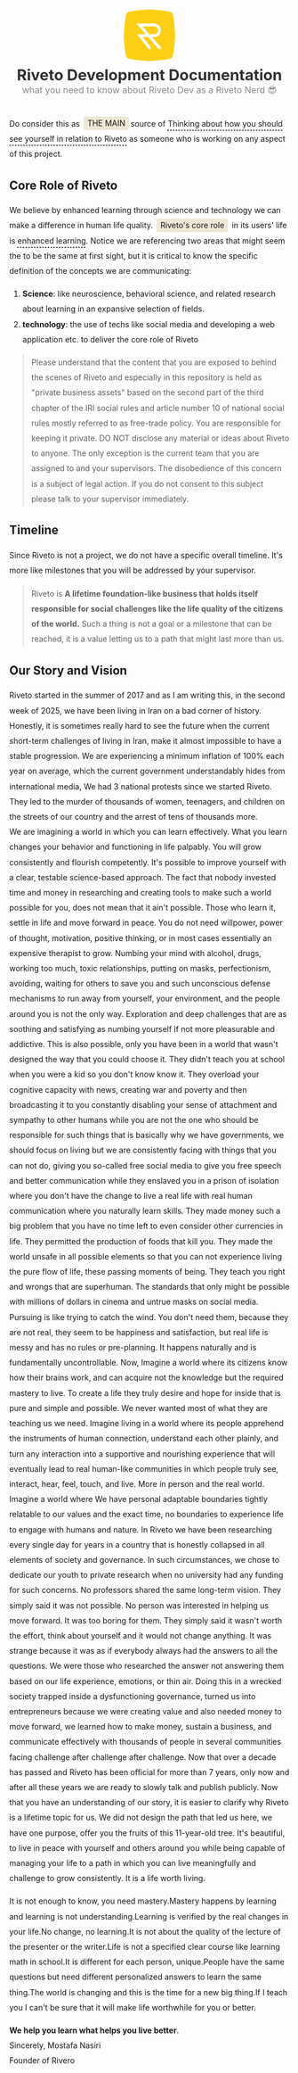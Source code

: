 <style>
    * {
        line-height: 1.7rem;
    }
    .title {
        font-size: 1.7rem; opacity: 90%; font-weight:bold;
    }
    .subtitle {
        font-size: 1rem; opacity: 50%;  
    }
    mark {
        padding: 0.2rem 0.4rem; border-radius: 0.2rem;background-color: rgba(168, 141, 50, 0.2);color:inherit; margin: 0 0.2rem; 
    }
    u {
        text-decoration: underline;
        text-underline-offset: 0.35rem;
        text-decoration-style: dashed;
    }
</style>

<div style="text-align:center; margin-bottom: 2rem;">
<img src="./assets/icons/icon.svg" style="max-width: 100px;" > 
<div class="title"> Riveto Development Documentation </div>
<span class="subtitle">  what you need to know about Riveto Dev as a Riveto Nerd 😎 </span>
</div>
<body>

Do consider this as <mark>THE MAIN</mark>source of <u>Thinking about how you should see yourself in relation to Riveto</u> as someone who is working on any aspect of this project.

## Core Role of Riveto

We believe by enhanced learning through science and technology we can make a difference in human life quality. <mark style="padding: 0.2rem 0.4rem; border-radius: 0.2rem;background-color: rgba(168, 141, 50, 0.2);color:inherit; margin: 0 0.2rem;">Riveto's core role</mark> in its users' life is <u>enhanced learning</u>. Notice we are referencing two areas that might seem the to be the same at first sight, but it is critical to know the specific definition of the concepts we are communicating:

1. **Science**: like neuroscience, behavioral science, and related research about learning in an expansive selection of fields.
2. **technology**: the use of techs like social media and developing a web application etc. to deliver the core role of Riveto

> Please understand that the content that you are exposed to behind the scenes of Riveto and especially in this repository is held as "private business assets" based on the second part of the third chapter of the IRI social rules and article number 10 of national social rules mostly referred to as free-trade policy. You are responsible for keeping it private. DO NOT disclose any material or ideas about Riveto to anyone. The only exception is the current team that you are assigned to and your supervisors. The disobedience of this concern is a subject of legal action. If you do not consent to this subject please talk to your supervisor immediately.

## Timeline

Since Riveto is not a project, we do not have a specific overall timeline. It's more like milestones that you will be addressed by your supervisor.

> Riveto is **A lifetime foundation-like business that holds itself responsible for social challenges like the life quality of the citizens of the world.** Such a thing is not a goal or a milestone that can be reached, it is a value letting us to a path that might last more than us.

## Our Story and Vision

Riveto started in the summer of 2017 and as I am writing this, in the second week of 2025, we have been living in Iran on a bad corner of history. Honestly, it is sometimes really hard to see the future when the current short-term challenges of living in Iran, make it almost impossible to have a stable progression. We are experiencing a minimum inflation of 100% each year on average, which the current government understandably hides from international media, We had 3 national protests since we started Riveto. They led to the murder of thousands of women, teenagers, and children on the streets of our country and the arrest of tens of thousands more.\
We are imagining a world in which you can learn effectively. What you learn changes your behavior and functioning in life palpably. You will grow consistently and flourish competently. It's possible to improve yourself with a clear, testable science-based approach. The fact that nobody invested time and money in researching and creating tools to make such a world possible for you, does not mean that it ain't possible. Those who learn it, settle in life and move forward in peace. You do not need willpower, power of thought, motivation, positive thinking, or in most cases essentially an expensive therapist to grow. Numbing your mind with alcohol, drugs, working too much, toxic relationships, putting on masks, perfectionism, avoiding, waiting for others to save you and such unconscious defense mechanisms to run away from yourself, your environment, and the people around you is not the only way. Exploration and deep challenges that are as soothing and satisfying as numbing yourself if not more pleasurable and addictive. This is also possible, only you have been in a world that wasn't designed the way that you could choose it. They didn't teach you at school when you were a kid so you don't know know it. They overload your cognitive capacity with news, creating war and poverty and then broadcasting it to you constantly disabling your sense of attachment and sympathy to other humans while you are not the one who should be responsible for such things that is basically why we have governments, we should focus on living but we are consistently facing with things that you can not do, giving you so-called free social media to give you free speech and better communication while they enslaved you in a prison of isolation where you don't have the change to live a real life with real human communication where you naturally learn skills. They made money such a big problem that you have no time left to even consider other currencies in life. They permitted the production of foods that kill you. They made the world unsafe in all possible elements so that you can not experience living the pure flow of life, these passing moments of being. They teach you right and wrongs that are superhuman. The standards that only might be possible with millions of dollars in cinema and untrue masks on social media. Pursuing is like trying to catch the wind. You don't need them, because they are not real, they seem to be happiness and satisfaction, but real life is messy and has no rules or pre-planning. It happens naturally and is fundamentally uncontrollable. Now, Imagine a world where its citizens know how their brains work, and can acquire not the knowledge but the required mastery to live. To create a life they truly desire and hope for inside that is pure and simple and possible. We never wanted most of what they are teaching us we need. Imagine living in a world where its people apprehend the instruments of human connection, understand each other plainly, and turn any interaction into a supportive and nourishing experience that will eventually lead to real human-like communities in which people truly see, interact, hear, feel, touch, and live. More in person and the real world.
Imagine a world where We have personal adaptable boundaries tightly relatable to our values and the exact time, no boundaries to experience life to engage with humans and nature. In Riveto we have been researching every single day for years in a country that is honestly collapsed in all elements of society and governance. In such circumstances, we chose to dedicate our youth to private research when no university had any funding for such concerns. No professors shared the same long-term vision. They simply said it was not possible. No person was interested in helping us move forward. It was too boring for them. They simply said it wasn't worth the effort, think about yourself and it would not change anything. It was strange because it was as if everybody always had the answers to all the questions. We were those who researched the answer not answering them based on our life experience, emotions, or thin air. Doing this in a wrecked society trapped inside a dysfunctioning governance, turned us into entrepreneurs because we were creating value and also needed money to move forward, we learned how to make money, sustain a business, and communicate effectively with thousands of people in several communities facing challenge after challenge after challenge. Now that over a decade has passed and Riveto has been official for more than 7 years, only now and after all these years we are ready to slowly talk and publish publicly.
Now that you have an understanding of our story, it is easier to clarify why Riveto is a lifetime topic for us. We did not design the path that led us here, we have one purpose, offer you the fruits of this 11-year-old tree. It's beautiful, to live in peace with yourself and others around you while being capable of managing your life to a path in which you can live meaningfully and challenge to grow consistently. It is a life worth living.

It is not enough to know, you need mastery.Mastery happens by learning and learning is not understanding.Learning is verified by the real changes in your life.No change, no learning.It is not about the quality of the lecture of the presenter or the writer.Life is not a specified clear course like learning math in school.It is different for each person, unique.People have the same questions but need different personalized answers to learn the same thing.The world is changing and this is the time for a new big thing.If I teach you I can't be sure that it will make life worthwhile for you or better.

**We help you learn what helps you live better**.\
Sincerely, Mostafa Nasiri\
Founder of Rivero
